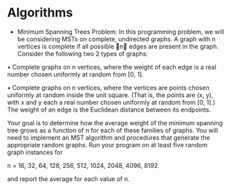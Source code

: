 # Algorithms

* Minimum Spanning Trees 
Problem: 
In this programming problem, we will be considering MSTs on complete, undirected graphs.
A graph with n vertices is complete if all possible 􏲂n􏲃 edges are present in the graph. Consider the following two 2
types of graphs:

• Complete graphs on n vertices, where the weight of each edge is a real number chosen uniformly at random
from [0, 1].

• Complete graphs on n vertices, where the vertices are points chosen uniformly at random inside the unit square. (That is, the points are (x, y), with x and y each a real number chosen uniformly at random from [0, 1].) The weight of an edge is the Euclidean distance between its endpoints.

Your goal is to determine how the average weight of the minimum spanning tree grows as a function of n for each of these families of graphs. You will need to implement an MST algorithm and procedures that generate the appropriate random graphs. Run your program on at least five random graph instances for

n = 16, 32, 64, 128, 256, 512, 1024, 2048, 4096, 8192

and report the average for each value of n. 
